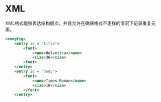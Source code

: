# XML

XML格式能够表达结构层次，并且允许在确保格式不走样的情况下记录重复元素。

```XML
<congfig>
    <entry id = "title">
        <font>
            <name>Helvetica</name>
            <size>36</size>
        <font>
    </entry>
    <entry id = "body">
        <font>
            <name>Times Roman</name>
            <size>16</size>
        </font>
    </entry>
```
